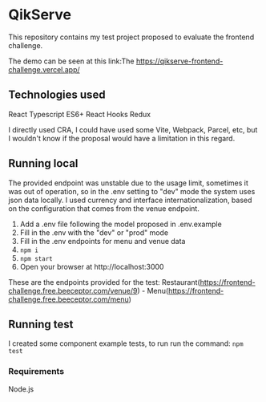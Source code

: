 # QikServe

This repository contains my test project proposed to evaluate the frontend challenge.

The demo can be seen at this link:The https://qikserve-frontend-challenge.vercel.app/

## Technologies used

React
Typescript
ES6+
React Hooks
Redux

I directly used CRA, I could have used some Vite, Webpack, Parcel, etc, but I wouldn't know if the proposal would have a limitation in this regard.

## Running local

The provided endpoint was unstable due to the usage limit, sometimes it was out of operation, so in the .env setting to "dev" mode the system uses json data locally. I used currency and interface internationalization, based on the configuration that comes from the venue endpoint.

1. Add a .env file following the model proposed in .env.example
2. Fill in the .env with the "dev" or "prod" mode
3. Fill in the .env endpoints for menu and venue data
4. `npm i`
5. `npm start`
6. Open your browser at http://localhost:3000

These are the endpoints provided for the test: Restaurant(https://frontend-challenge.free.beeceptor.com/venue/9) - Menu(https://frontend-challenge.free.beeceptor.com/menu)

## Running test

I created some component example tests, to run run the command:
`npm test`

### Requirements

Node.js
